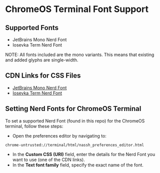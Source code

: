 # ChromeOS Terminal Font Support

## Supported Fonts

- JetBrains Mono Nerd Font
- Iosevka Term Nerd Font
 
NOTE: All fonts included are the mono variants.  This means that existing and added glyphs are single-width. 

## CDN Links for CSS Files

- [JetBrains Mono Nerd Font](https://cdn.jsdelivr.net/gh/bobby-welch/chromeos-terminal-fonts@v1.1.0/chromeos-terminal-jetbrains-mono-nerd-font.css)
- [Iosevka Term Nerd Font](https://cdn.jsdelivr.net/gh/bobby-welch/chromeos-terminal-fonts@v1.1.0/chromeos-terminal-iosevka-term-nerd-font.css)

## Setting Nerd Fonts for ChromeOS Terminal

To set a supported Nerd Font (found in this repo) for the ChromeOS terminal, follow these steps:

- Open the preferences editor by navigating to:

```plaintext
chrome-untrusted://terminal/html/nassh_preferences_editor.html
```

- In the **Custom CSS (URI)** field, enter the details for the Nerd Font you want to use (one of the CDN links).
- In the **Text font family** field, specify the exact name of the font.
